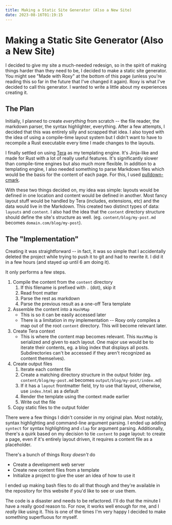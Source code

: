 ```yaml
---
title: Making a Static Site Generator (Also a New Site)
date: 2023-08-16T01:19:15
---
```

# Making a Static Site Generator (Also a New Site)
I decided to give my site a much-needed redesign, so in the spirit of making things harder than they need to be, I decided to make a static site generator. You might see "Made with Roxy" at the bottom of this page (unless you're reading this so far in the future that I've changed it again). Roxy is what I've decided to call this generator. I wanted to write a little about my experiences creating it.

## The Plan

Initially, I planned to create *everything* from scratch -- the file reader, the markdown parser, the syntax highlighter, everything. After a few attempts, I decided that this was entirely silly and scrapped that idea. I also toyed with the idea of using a compile-time layout system but I didn't want to have to recompile a Rust executable every time I made changes to the layouts.

I finally settled on using [Tera](https://tera.netlify.app) as my templating engine. It's Jinja-like and made for Rust with a lot of really useful features. It's significantly slower than compile-time engines but also much more flexible. In addition to a templating engine, I also needed something to parse Markdown files which would be the basis for the content of each page. For this, I used [pulldown-cmark](https://docs.rs/highlight-pulldown/latest/highlight_pulldown/).

With these two things decided on, my idea was simple: layouts would be defined in one location and content would be defined in another. Most fancy layout stuff would be handled by Tera (includes, extensions, etc) and the data would live in the Markdown. This created two distinct types of data: `layouts` and `content`. I also had the idea that the `content` directory structure should define the site's structure as well. (eg. `content/blog/my-post.md` becomes `domain.com/blog/my-post`).

## The "Implementation"

Creating it was straightforward -- in fact, it was so simple that I accidentally deleted the project while trying to push it to git and had to rewrite it. I did it in a few hours (and stayed up until 6 am doing it).

It only performs a few steps.

1) Compile the content from the `content` directory
    1) If this filename is prefixed with `.` (dot), skip it
    2) Read front matter
    3) Parse the rest as markdown
    4) Parse the previous result as a one-off Tera template
2) Assemble the content into a `HashMap` 
    * This is so it can be easily accessed later
    * There is a limitation in my implementation -- Roxy only compiles a map out of the root `content` directory. This will become relevant later.
3) Create Tera context
    * This is where the content map becomes relevant. This `HashMap` is serialized and given to each layout. One major use would be to iterate their contents, eg. a blog index that displays all posts. Subdirectories can't be accessed if they aren't recognized as content themselves).
4) Create output files
    1) Iterate each content file
    2) Create a matching directory structure in the output folder (eg. `content/blog/my-post.md` becomes `output/blog/my-post/index.md`)
    3) If it has a `layout` frontmatter field, try to use that layout, otherwise, use `index.html` as a default
    4) Render the template using the context made earlier
    5) Write out the file
5) Copy static files to the output folder

There were a few things I didn't consider in my original plan. Most notably, syntax highlighting and command-line argument parsing. I ended up adding `syntect` for syntax highlighting and `clap` for argument parsing. Additionally, there's a quirk based on my decision to tie `content` to page layout: to create a page, even if it's entirely layout driven, it requires a content file as a placeholder. 

There's a bunch of things Roxy *doesn't* do

* Create a development web server
* Create new content files from a template
* Initialize a project to give the user an idea of how to use it

I ended up making bash files to do all that though and they're available in the repository for this website if you'd like to see or use them.

The code is a disaster and needs to be refactored. I'll do that the minute I have a really good reason to. For now, it works well enough for me, and I *really* like using it. This is one of the times I'm very happy I decided to make something superfluous for myself.

